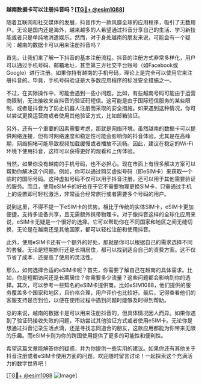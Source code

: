 **越南数据卡可以注册抖音吗？[[TG💪+ @esim1088](https://t.me/s/esim1088)]**

随着互联网和社交媒体的发展，抖音作为一款风靡全球的应用程序，吸引了无数用户。无论是国内还是海外，越来越多的人希望通过抖音分享自己的生活、学习新技能或者只是单纯地消遣娱乐。然而，对于身处越南的朋友来说，可能会有一个疑问：越南的数据卡可以用来注册抖音吗？

首先，让我们来了解一下抖音的基本注册流程。抖音的注册方式非常多样化，用户可以通过手机号码、邮箱地址，甚至第三方社交平台账号（如Facebook或Google）进行注册。如果你持有越南的手机号码，理论上是完全可以使用它来注册抖音的。毕竟，手机号码验证是大多数应用程序的标准安全措施之一。

不过，在实际操作中，可能会遇到一些小问题。比如，有些越南号码可能由于运营商限制，无法接收来自抖音的验证码短信。这可能是由于国际短信服务的某些限制，或者是抖音为了防止机器人注册而采取的安全措施。如果遇到这种情况，你可以尝试更换运营商或者使用其他验证方式，比如邮箱验证。

另外，还有一个重要的因素需要考虑，那就是网络环境。虽然越南的数据卡可以提供网络连接，但有时网络速度和稳定性可能会影响你的抖音体验。尤其是在高峰期，网络拥堵可能导致视频加载缓慢或者播放不流畅。因此，建议在稳定的Wi-Fi环境下使用抖音，这样可以获得更好的观看和上传体验。

当然，如果你没有越南的手机号码，也不必担心。现在市面上有很多解决方案可以帮助你解决这个问题。例如，你可以通过购买虚拟号码（即eSIM卡）来获取一个临时的国际号码。这种虚拟号码不仅可以用于抖音注册，还可以用于其他需要验证的服务。而且，使用eSIM卡的好处在于它不需要物理更换SIM卡，只需通过手机上的设置即可轻松激活，非常适合经常旅行或者需要多个号码的用户。

说到这里，不得不提一下eSIM卡的优势。相比于传统的实体SIM卡，eSIM卡更加便捷，支持多设备共享，且无需额外携带物理卡。对于像抖音这样的全球化应用来说，eSIM卡无疑是一个很好的选择。它可以帮助你在不同国家和地区之间无缝切换，无论是在越南还是其他国家，都可以轻松注册和使用抖音。

此外，使用eSIM卡还有一个额外的好处，那就是你可以根据自己的需求选择不同的套餐。无论是短期旅行还是长期居住，都可以找到适合自己的资费方案。这不仅节省了成本，还提高了使用的灵活性。

那么，如何选择合适的eSIM卡呢？首先，你需要了解自己在越南的具体需求。比如，你是短期访问还是长期居住？你需要多少流量？这些问题都会影响到你的选择。其次，可以参考一些知名的eSIM卡提供商，比如eSIM1088，他们提供的服务覆盖多个国家和地区，且价格合理，用户评价也比较好。最后，记得查看他们的客服支持是否到位，以便在使用过程中遇到问题时能够及时得到帮助。

总的来说，越南的数据卡是可以用来注册抖音的，但具体情况因人而异。如果你遇到了验证码接收失败的问题，不妨尝试其他验证方式或者使用eSIM卡。无论你是想通过抖音记录生活点滴，还是寻找志同道合的朋友，这款应用都能为你带来无限的乐趣。而eSIM卡则为你的跨国使用提供了更多的可能性和便利性。

希望这篇文章能解答你的疑惑，并为你提供一些实用的建议。如果你还有其他关于抖音注册或者eSIM卡使用方面的问题，欢迎随时留言讨论！一起探索这个充满活力的数字世界吧！

[[TG💪+ @esim1088](https://t.me/s/esim1088) ![Image](https://i.postimg.cc/4NQfJmqS/Snipaste-2025-05-13-00-14-12.png)]